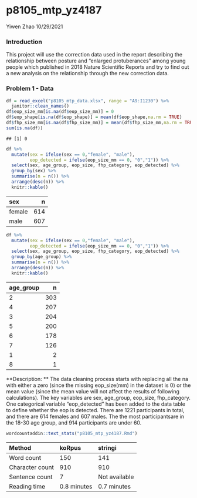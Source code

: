 p8105\_mtp\_yz4187
================
Yiwen Zhao
10/29/2021

### Introduction

This project will use the correction data used in the report describing
the relationship between posture and “enlarged protuberances” among
young people which published in 2018 Nature Scientific Reports and try
to find out a new analysis on the relationship through the new
correction data.

### Problem 1 - Data

``` r
df = read_excel("p8105_mtp_data.xlsx", range = "A9:I1230") %>%
  janitor::clean_names()
df$eop_size_mm[is.na(df$eop_size_mm)] = 0
df$eop_shape[is.na(df$eop_shape)] = mean(df$eop_shape,na.rm = TRUE)
df$fhp_size_mm[is.na(df$fhp_size_mm)] = mean(df$fhp_size_mm,na.rm = TRUE)
sum(is.na(df))
```

    ## [1] 0

``` r
df %>%
  mutate(sex = ifelse(sex == 0,"female", "male"),
         eop_detected = ifelse(eop_size_mm == 0, "0","1")) %>%
  select(sex, age_group, eop_size, fhp_category, eop_detected) %>%
  group_by(sex) %>%
  summarise(n = n()) %>%
  arrange(desc(n)) %>%
  knitr::kable()
```

| sex    |   n |
|:-------|----:|
| female | 614 |
| male   | 607 |

``` r
df %>%
  mutate(sex = ifelse(sex == 0,"female", "male"),
         eop_detected = ifelse(eop_size_mm == 0, "0","1")) %>%
  select(sex, age_group, eop_size, fhp_category, eop_detected) %>%
  group_by(age_group) %>%
  summarise(n = n()) %>%
  arrange(desc(n)) %>%
  knitr::kable()
```

| age\_group |   n |
|:-----------|----:|
| 2          | 303 |
| 4          | 207 |
| 3          | 204 |
| 5          | 200 |
| 6          | 178 |
| 7          | 126 |
| 1          |   2 |
| 8          |   1 |

**Description: ** The data cleaning process starts with replacing all
the na with either a zero (since the missing eop\_size(mm) in the
dataset is 0) or the mean value (since the mean value will not affect
the results of following calculations). The key variables are sex,
age\_group, eop\_size, fhp\_category. One categorical variable
“eop\_detected” has been added to the data table to define whether the
eop is detected. There are 1221 participants in total, and there are 614
females and 607 males. The the most participantsare in the 18-30 age
group, and 914 participants are under 60.

``` r
wordcountaddin::text_stats("p8105_mtp_yz4187.Rmd")
```

| Method          | koRpus      | stringi       |
|:----------------|:------------|:--------------|
| Word count      | 150         | 141           |
| Character count | 910         | 910           |
| Sentence count  | 7           | Not available |
| Reading time    | 0.8 minutes | 0.7 minutes   |
